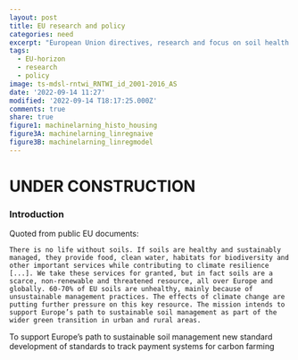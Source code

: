 ```yaml
---
layout: post
title: EU research and policy
categories: need
excerpt: "European Union directives, research and focus on soil health and soil carbon balances."
tags:
  - EU-horizon
  - research
  - policy
image: ts-mdsl-rntwi_RNTWI_id_2001-2016_AS
date: '2022-09-14 11:27'
modified: '2022-09-14 T18:17:25.000Z'
comments: true
share: true
figure1: machinelarning_histo_housing
figure3A: machinelarning_linregnaive
figure3B: machinelarning_linregmodel
---
```


# UNDER CONSTRUCTION

### Introduction

Quoted from public EU documents:

```
There is no life without soils. If soils are healthy and sustainably managed, they provide food, clean water, habitats for biodiversity and other important services while contributing to climate resilience [...]. We take these services for granted, but in fact soils are a scarce, non-renewable and threatened resource, all over Europe and globally. 60-70% of EU soils are unhealthy, mainly because of unsustainable management practices. The effects of climate change are putting further pressure on this key resource. The mission intends to support Europe’s path to sustainable soil management as part of the wider green transition in urban and rural areas.
```

To support Europe’s path to sustainable soil management new standard development of standards to track payment systems for carbon farming
